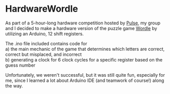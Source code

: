 # HardwareWordle

As part of a 5-hour-long hardware competition hosted by [Pulse](https://pulse.ece.illinois.edu/), my group and I decided to make a hardware version of the puzzle game [Wordle](https://www.nytimes.com/games/wordle/index.html) by utilizing an Arduino, 12 shift registers.

The .ino file included contains code for \
a) the main mechanic of the game that determines which letters are correct, correct but misplaced, and incorrect \
b) generating a clock for 6 clock cycles for a specific register based on the guess number 

Unfortunately, we weren't successful, but it was still quite fun, especially for me, since I learned a lot about Arduino IDE (and teamwork of course!) along the way.
